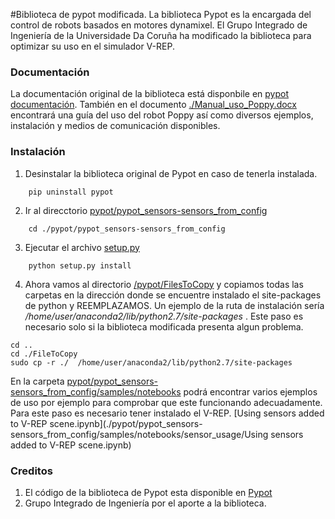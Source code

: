 #Biblioteca de pypot modificada.
La biblioteca Pypot es la encargada del control de robots basados en motores dynamixel. El Grupo Integrado de Ingeniería de la Universidade Da Coruña ha modificado la biblioteca para optimizar su uso en el simulador V-REP.

### Documentación 
La documentación original de la biblioteca está disponbile en [pypot documentación](http://poppy-project.github.io/pypot/). También en el documento [./Manual_uso_Poppy.docx](Manual_uso_Poppy.docx) encontrará una guía del uso del robot Poppy así como diversos ejemplos, instalación y medios de comunicación disponibles.   

### Instalación
1. Desinstalar la biblioteca original de Pypot en caso de tenerla instalada.
```
	pip uninstall pypot
```
2. Ir al direcctorio [pypot/pypot_sensors-sensors_from_config](./pypot/pypot_sensors-sensors_from_config)
```
	cd ./pypot/pypot_sensors-sensors_from_config
```
3. Ejecutar el archivo [setup.py](/pypot/pypot_sensors-sensors_from_config/setup.py)
```
	python setup.py install
```
4. Ahora vamos al directorio [/pypot/FilesToCopy](./pypot/FilesToCopy) y copiamos todas las carpetas en la dirección donde se encuentre instalado el site-packages de python y REEMPLAZAMOS. Un ejemplo de la ruta de instalación sería
*/home/user/anaconda2/lib/python2.7/site-packages* . Este paso es necesario solo si la biblioteca modificada presenta algun problema.
```
cd ..
cd ./FileToCopy
sudo cp -r ./  /home/user/anaconda2/lib/python2.7/site-packages
```

En la carpeta [pypot/pypot_sensors-sensors_from_config/samples/notebooks](./pypot/pypot_sensors-sensors_from_config/samples/notebooks) podrá encontrar varios ejemplos de uso por ejemplo para comprobar que este funcionando adecuadamente. Para este paso es necesario tener instalado el V-REP. [Using sensors added to V-REP scene.ipynb](./pypot/pypot_sensors-sensors_from_config/samples/notebooks/sensor_usage/Using sensors added to V-REP scene.ipynb)
### Creditos
1. El código de la biblioteca de Pypot esta disponible en [Pypot](https://github.com/poppy-project/pypot)
2. Grupo Integrado de Ingeniería por el aporte a la biblioteca.